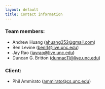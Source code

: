 ```yaml
---
layout: default
title: Contact information
---
```


### Team members:
* Andrew Huang ([ahuang352@gmail.com](mailto:ahuang352@gmail.com))
* Ben Levine ([benl1@live.unc.edu](mailto:benl1@live.unc.edu))
* Jay Rao ([jayrao@live.unc.edu]("jayrao@live.unc.edu"))
* Duncan G. Britton ([dunnac11@live.unc.edu]("mailto:dunnac11@live.unc.edu"))

### Client:
* Phil Ammirato ([ammirato@cs.unc.edu]("mailto:ammirato@cs.unc.edu"))
